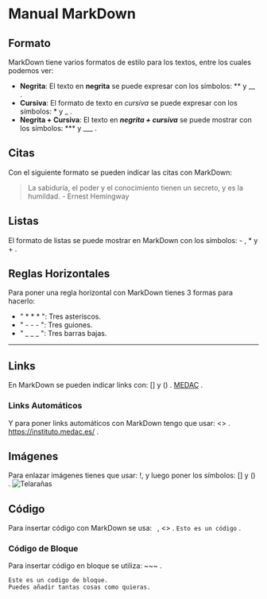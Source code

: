 # Manual MarkDown

## Formato
MarkDown tiene varios formatos de estilo para los textos, entre los cuales podemos ver:
- **Negrita**: El texto en __negrita__ se puede expresar con los símbolos: ** y __ .
- **Cursiva**: El formato de texto en _cursiva_ se puede expresar con los símbolos: * y _ .
- **Negrita + Cursiva**: El texto en ***negrita + cursiva*** se puede mostrar con los símbolos: *** y ___ .

## Citas
Con el siguiente formato se pueden indicar las citas con MarkDown:
> La sabiduría, el poder y el conocimiento tienen un secreto, y es la humildad. - Ernest Hemingway

## Listas
El formato de listas se puede mostrar en MarkDown con los símbolos: - , * y + .

## Reglas Horizontales
Para poner una regla horizontal con MarkDown tienes 3 formas para hacerlo: 
- " * * * ": Tres asteriscos.
- " - - - ": Tres guiones.
- " _ _ _ ": Tres barras bajas.
_ _ _

## Links
En MarkDown se pueden indicar links con: [] y () .
[MEDAC](https://instituto.medac.es/) .

### Links Automáticos
Y para poner links automáticos con MarkDown tengo que usar: <> .
<https://instituto.medac.es/> .

## Imágenes
Para enlazar imágenes tienes que usar: !, y luego poner los símbolos: [] y () .
![Telarañas](https://th.bing.com/th/id/R.8f8b6288342e737c164a2bbaa47a2518?rik=aHmaSerkMVL4UA&pid=ImgRaw&r=0)

## Código
Para insertar código con MarkDown se usa: ` `, <> .
`Esto es un código` .

### Código de Bloque
Para insertar código en bloque se utiliza: ~~~ .
~~~
Este es un codigo de bloque.
Puedes añadir tantas cosas como quieras.
~~~
